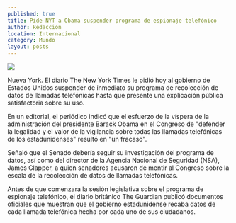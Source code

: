 ```yaml
---
published: true
title: Pide NYT a Obama suspender programa de espionaje telefónico
author: Redacción
location: Internacional
category: Mundo
layout: posts
---
```


![](http://i.imgur.com/yRZrlW6m.jpg)

Nueva York. El diario The New York Times le pidió hoy al gobierno de Estados Unidos suspender de inmediato su programa de recolección de datos de llamadas telefónicas hasta que presente una explicación pública satisfactoria sobre su uso.

En un editorial, el periódico indicó que el esfuerzo de la víspera de la administración del presidente Barack Obama en el Congreso de "defender la legalidad y el valor de la vigilancia sobre todas las llamadas telefónicas de los estadunidenses" resultó en "un fracaso".

Señaló que el Senado debería seguir su investigación del programa de datos, así como del director de la Agencia Nacional de Seguridad (NSA), James Clapper, a quien senadores acusaron de mentir al Congreso sobre la escala de la recolección de datos de llamadas telefónicas.

Antes de que comenzara la sesión legislativa sobre el programa de espionaje telefónico, el diario británico The Guardian publicó documentos oficiales que muestran que el gobierno estadunidense recaba datos de cada llamada telefónica hecha por cada uno de sus ciudadanos.
